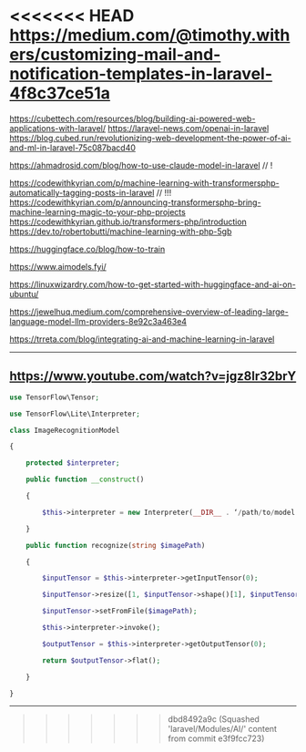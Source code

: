 <<<<<<< HEAD
https://medium.com/@timothy.withers/customizing-mail-and-notification-templates-in-laravel-4f8c37ce51a
=======
https://cubettech.com/resources/blog/building-ai-powered-web-applications-with-laravel/
https://laravel-news.com/openai-in-laravel
https://blog.cubed.run/revolutionizing-web-development-the-power-of-ai-and-ml-in-laravel-75c087bacd40

https://ahmadrosid.com/blog/how-to-use-claude-model-in-laravel  // !

https://codewithkyrian.com/p/machine-learning-with-transformersphp-automatically-tagging-posts-in-laravel // !!!
https://codewithkyrian.com/p/announcing-transformersphp-bring-machine-learning-magic-to-your-php-projects
https://codewithkyrian.github.io/transformers-php/introduction
https://dev.to/robertobutti/machine-learning-with-php-5gb

https://huggingface.co/blog/how-to-train 

https://www.aimodels.fyi/

https://linuxwizardry.com/how-to-get-started-with-huggingface-and-ai-on-ubuntu/

https://jewelhuq.medium.com/comprehensive-overview-of-leading-large-language-model-llm-providers-8e92c3a463e4

https://trreta.com/blog/integrating-ai-and-machine-learning-in-laravel


-----
https://www.youtube.com/watch?v=jgz8lr32brY
----- 



~~~php
use TensorFlow\Tensor;

use TensorFlow\Lite\Interpreter;

class ImageRecognitionModel

{

    protected $interpreter;

    public function __construct()

    {

        $this->interpreter = new Interpreter(__DIR__ . ‘/path/to/model.tflite’);

    }

    public function recognize(string $imagePath)

    {

        $inputTensor = $this->interpreter->getInputTensor(0);

        $inputTensor->resize([1, $inputTensor->shape()[1], $inputTensor->shape()[2], $inputTensor->shape()[3]]);

        $inputTensor->setFromFile($imagePath);

        $this->interpreter->invoke();

        $outputTensor = $this->interpreter->getOutputTensor(0);

        return $outputTensor->flat();

    }

}
~~~

------------


>>>>>>> dbd8492a9c (Squashed 'laravel/Modules/AI/' content from commit e3f9fcc723)
